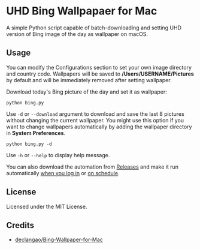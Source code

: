 # UHD Bing Wallpapaer for Mac
A simple Python script capable of batch-downloading and setting UHD version of Bing image of the day as wallpaper on macOS.

## Usage
You can modify the Configurations section to set your own image directory and country code. Wallpapers will be saved to **/Users/USERNAME/Pictures** by default and will be immediately removed after setting wallpaper.

Download today's Bing picture of the day and set it as wallpaper:

```
python bing.py
```

Use `-d` or `--download` argument to download and save the last 8 pictures without changing the current wallpaper. You might use this option if you want to change wallpapers automatically by adding the wallpaper directory in **System Preferences**.

```
python bing.py -d
```

Use `-h` or `--help` to display help message.

You can also download the automation from [Releases](https://github.com/fluffyfoxxo/Bing-Wallpaper-for-Mac/releases) and make it run automatically [when you log in](https://support.apple.com/guide/mac-help/open-items-automatically-when-you-log-in-mh15189/mac) or [on schedule](https://www.computerworld.com/article/3322125/how-to-automate-your-mac-with-calendar.html).

## License
Licensed under the MIT License.

## Credits
- [declangao/Bing-Wallpaper-for-Mac](https://github.com/declangao/Bing-Wallpaper-for-Mac)
